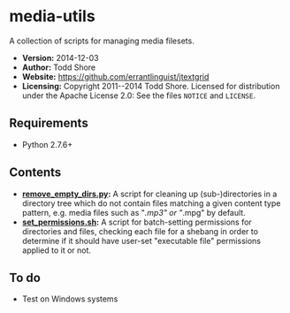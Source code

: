 media-utils
===========

A collection of scripts for managing media filesets.

* **Version:** 2014-12-03
* **Author:** Todd Shore
* **Website:** https://github.com/errantlinguist/jtextgrid
* **Licensing:** Copyright 2011--2014 Todd Shore. Licensed for distribution under the Apache License 2.0: See the files `NOTICE` and `LICENSE`.

Requirements
--------------------------------------------------------------------------------
- Python 2.7.6+

Contents
--------------------------------------------------------------------------------

* **[remove_empty_dirs.py](https://raw.githubusercontent.com/errantlinguist/media-utils/master/remove_empty_dirs.py):** A script for cleaning up (sub-)directories in a directory tree which do not contain files matching a given content type pattern, e.g. media files such as "*.mp3" or "*.mpg" by default.
* **[set_permissions.sh](https://raw.githubusercontent.com/errantlinguist/media-utils/master/set_permissions.sh):** A script for batch-setting permissions for directories and files, checking each file for a shebang in order to determine if it should have user-set "executable file" permissions applied to it or not.

To do
--------------------------------------------------------------------------------
* Test on Windows systems
